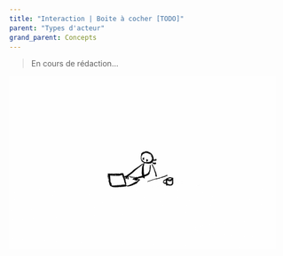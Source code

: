 ```yaml
---
title: "Interaction | Boite à cocher [TODO]"
parent: "Types d'acteur"
grand_parent: Concepts
---
```



> En cours de rédaction...

![SynApps](../../assets/under-progress.gif)

